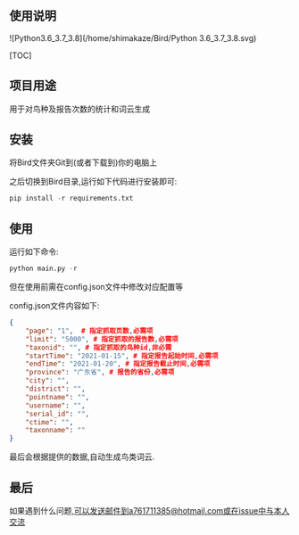 ## 使用说明

![Python3.6_3.7_3.8](/home/shimakaze/Bird/Python 3.6_3.7_3.8.svg)

[TOC]

## 项目用途

用于对鸟种及报告次数的统计和词云生成

## 安装

将Bird文件夹Git到(或者下载到)你的电脑上

之后切换到Bird目录,运行如下代码进行安装即可:

```python
pip install -r requirements.txt
```

## 使用

运行如下命令:

```python
python main.py -r
```

但在使用前需在config.json文件中修改对应配置等

config.json文件内容如下:

```json
{
    "page": "1",  # 指定抓取页数,必需项
    "limit": "5000", # 指定抓取的报告数,必需项
    "taxonid": "", # 指定抓取的鸟种id,非必需
    "startTime": "2021-01-15", # 指定报告起始时间,必需项
    "endTime": "2021-01-20", # 指定报告截止时间,必需项
    "province": "广东省", # 报告的省份,必需项
    "city": "",
    "district": "",
    "pointname": "",
    "username": "",
    "serial_id": "",
    "ctime": "",
    "taxonname": ""
}
```

最后会根据提供的数据,自动生成鸟类词云.

## 最后

如果遇到什么问题,可以发送邮件到a761711385@hotmail.com或在issue中与本人交流

